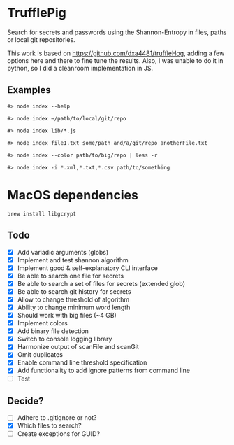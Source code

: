 # TrufflePig

Search for secrets and passwords using the Shannon-Entropy in files, paths or local git repositories.

This work is based on https://github.com/dxa4481/truffleHog, adding a few options here and there to fine tune the results. Also, I was unable to do it in python, so I did a cleanroom implementation in JS.

## Examples

```
#> node index --help

#> node index ~/path/to/local/git/repo

#> node index lib/*.js

#> node index file1.txt some/path and/a/git/repo anotherFile.txt

#> node index --color path/to/big/repo | less -r

#> node index -i *.xml,*.txt,*.csv path/to/something

```



# MacOS dependencies

```
brew install libgcrypt
```

## Todo

- [x] Add variadic arguments (globs)
- [x] Implement and test shannon algorithm
- [x] Implement good & self-explanatory CLI interface
- [x] Be able to search one file for secrets
- [x] Be able to search a set of files for secrets (extended glob)
- [x] Be able to search git history for secrets
- [x] Allow to change threshold of algorithm
- [x] Ability to change minimum word length
- [x] Should work with big files (~4 GB)
- [x] Implement colors
- [x] Add binary file detection
- [x] Switch to console logging library
- [x] Harmonize output of scanFile and scanGit
- [x] Omit duplicates
- [x] Enable command line threshold specification
- [x] Add functionality to add ignore patterns from command line
- [ ] Test

## Decide?

- [ ] Adhere to .gitignore or not?
- [x] Which files to search?
- [ ] Create exceptions for GUID?
